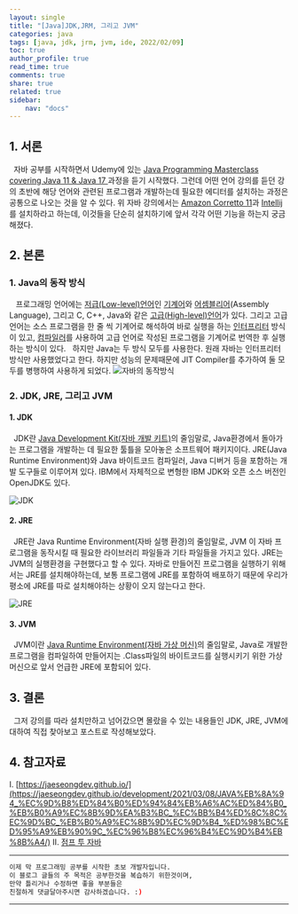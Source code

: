 ```yaml
---
layout: single
title: "[Java]JDK,JRM, 그리고 JVM"
categories: java
tags: [java, jdk, jrm, jvm, ide, 2022/02/09]
toc: true
author_profile: true
read_time: true
comments: true
share: true
related: true
sidebar: 
    nav: "docs"
---
```


## 1. 서론

&nbsp;&nbsp;자바 공부를 시작하면서 Udemy에 있는 [Java Programming Masterclass covering Java 11 & Java 17
](https://www.udemy.com/course/java-the-complete-java-developer-course/) 과정을 듣기 시작했다. 그런데 어떤 언어 강의를 듣던 강의 초반에 해당 언어와 관련된 프로그램과 개발하는데 필요한 에디터를 설치하는 과정은 공통으로 나오는 것을 알 수 있다. 위 자바 강의에서는 [Amazon Corretto 11](https://docs.aws.amazon.com/corretto/latest/corretto-11-ug/what-is-corretto-11.html)과 [Intellij](https://www.jetbrains.com/idea/)를 설치하라고 하는데, 이것들을 단순히 설치하기에 앞서 각각 어떤 기능을 하는지 궁금해졌다.

## 2. 본론

### 1. Java의 동작 방식

&nbsp;&nbsp; 프로그래밍 언어에는 [저급(Low-level)언어](https://ko.wikipedia.org/wiki/%EC%A0%80%EA%B8%89_%ED%94%84%EB%A1%9C%EA%B7%B8%EB%9E%98%EB%B0%8D_%EC%96%B8%EC%96%B4)인 [기계어](https://ko.wikipedia.org/wiki/%EA%B8%B0%EA%B3%84%EC%96%B4#:~:text=%EA%B8%B0%EA%B3%84%EC%96%B4(%E6%A9%9F%E6%A2%B0%E8%AA%9E)%EB%8A%94%20CPU,1%EB%A1%9C%20%EC%93%B0%EC%9D%BC%20%EC%88%98%20%EC%9E%88%EB%8B%A4.&text=%EA%B8%B0%EA%B3%84%EC%96%B4%EB%8A%94%20CPU%EC%9D%98%20%EC%A2%85%EB%A5%98,%EB%8B%A4%EB%A5%B8%20%EC%BD%94%EB%93%9C%EB%A5%BC%20%EA%B0%96%EA%B2%8C%20%EB%90%9C%EB%8B%A4.)와 [어셈블리어](https://ko.wikipedia.org/wiki/%EC%96%B4%EC%85%88%EB%B8%94%EB%A6%AC%EC%96%B4#:~:text=%EC%96%B4%EC%85%88%EB%B8%94%EB%A6%AC%EC%96%B4(%EC%98%81%EC%96%B4%3A%20assembly%20language),%ED%94%84%EB%A1%9C%EA%B7%B8%EB%9E%98%EB%B0%8D%EC%9D%98%20%EC%A0%80%EA%B8%89%20%EC%96%B8%EC%96%B4%EC%9D%B4%EB%8B%A4.)(Assembly Language), 그리고 C, C++, Java와 같은 [고급(High-level)언어](https://ko.wikipedia.org/wiki/%EA%B3%A0%EA%B8%89_%ED%94%84%EB%A1%9C%EA%B7%B8%EB%9E%98%EB%B0%8D_%EC%96%B8%EC%96%B4)가 있다. 그리고 고급 언어는 소스 프로그램을 한 줄 씩 기계어로 해석하여 바로 실행을 하는 [인터프리터](https://ko.wikipedia.org/wiki/%EC%9D%B8%ED%84%B0%ED%94%84%EB%A6%AC%ED%84%B0) 방식이 있고, [컴파일러](https://ko.wikipedia.org/wiki/%EC%BB%B4%ED%8C%8C%EC%9D%BC%EB%9F%AC)를 사용하여 고급 언어로 작성된 프로그램을 기계어로 번역한 후 실행하는 방식이 있다. 
&nbsp;&nbsp;하지만 Java는 두 방식 모두를 사용한다. 원래 자바는 인터프리터 방식만 사용했었다고 한다. 하지만 성능의 문제때문에 JIT Compiler를 추가하여 둘 모두를 병행하여 사용하게 되었다.
![자바의 동작방식](https://user-images.githubusercontent.com/41244373/110245609-5b1faa80-7fa7-11eb-95e0-af63706f94d2.png)


### 2. JDK, JRE, 그리고 JVM

#### 1. JDK

&nbsp;&nbsp;JDK란 [Java Development Kit(자바 개발 키트)](https://namu.wiki/w/JDK)의 줄임말로, Java환경에서 돌아가는 프로그램을 개발하는 데 필요한 툴틀을 모아놓은 소프트웨어 패키지이다. JRE(Java Runtime Environment)와 Java 바이트코드 컴파일러, Java 디버거 등을 포함하는 개발 도구들로 이루어져 있다. IBM에서 자체적으로 변형한 IBM JDK와 오픈 소스 버전인 OpenJDK도 있다.

![JDK](http://wikidocs.net/images/page/257/jdk.jpg)

#### 2. JRE

&nbsp;&nbsp;JRE란 Java Runtime Environment(자바 실행 환경)의 줄임말로, JVM 이 자바 프로그램을 동작시킬 때 필요한 라이브러리 파일들과 기타 파일들을 가지고 있다. JRE는 JVM의 실행환경을 구현했다고 할 수 있다. 자바로 만들어진 프로그램을 실행하기 위해서는 JRE를 설치해야하는데, 보통 프로그램에 JRE를 포함하여 배포하기 때문에 우리가 평소에 JRE를 따로 설치해야하는 상황이 오지 않는다고 한다.

![JRE](http://wikidocs.net/images/page/257/jre.jpg)

#### 3. JVM

&nbsp;&nbsp;JVM이란 [Java Runtime Environment(자바 가상 머신)](https://namu.wiki/w/%EC%9E%90%EB%B0%94%20%EA%B0%80%EC%83%81%20%EB%A8%B8%EC%8B%A0?from=JVM)의 줄임말로, Java로 개발한 프로그램을 컴파일하여 만들어지는 .Class파일의 바이트코드를 실행시키기 위한 가상머신으로 앞서 언급한 JRE에 포함되어 있다.

## 3. 결론

&nbsp;&nbsp;그저 강의를 따라 설치만하고 넘어갔으면 몰랐을 수 있는 내용들인 JDK, JRE, JVM에 대하여 직접 찾아보고 포스트로 작성해보았다. 

## 4. 참고자료


Ⅰ. [https://jaeseongdev.github.io/](https://jaeseongdev.github.io/development/2021/03/08/JAVA%EB%8A%94_%EC%9D%B8%ED%84%B0%ED%94%84%EB%A6%AC%ED%84%B0_%EB%B0%A9%EC%8B%9D%EA%B3%BC_%EC%BB%B4%ED%8C%8C%EC%9D%BC_%EB%B0%A9%EC%8B%9D%EC%9D%B4_%ED%98%BC%ED%95%A9%EB%90%9C_%EC%96%B8%EC%96%B4%EC%9D%B4%EB%8B%A4/)
Ⅱ. [점프 투 자바](https://wikidocs.net/257)

---

```bash
이제 막 프로그래밍 공부를 시작한 초보 개발자입니다.
이 블로그 글들의 주 목적은 공부한것을 복습하기 위한것이며, 
만약 틀리거나 수정하면 좋을 부분들은
친절하게 댓글달아주시면 감사하겠습니다. :)
```

---